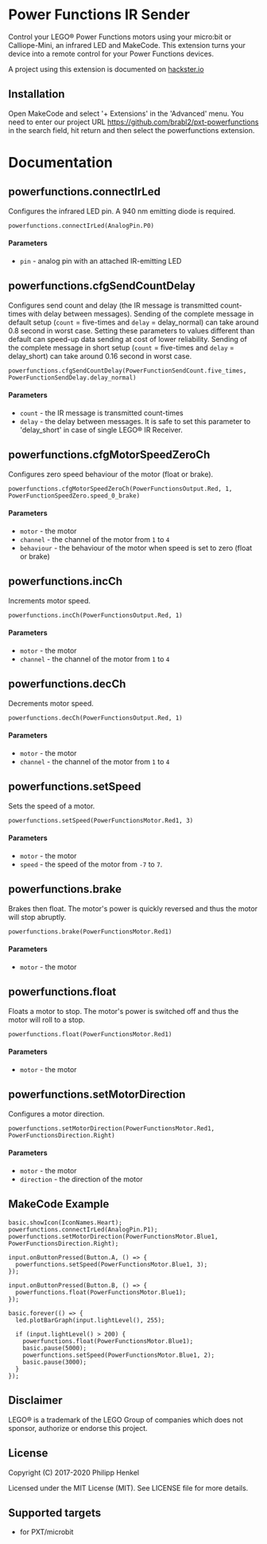# Power Functions IR Sender

Control your LEGO® Power Functions motors using your micro:bit or Calliope-Mini, an infrared LED and MakeCode.
This extension turns your device into a remote control for your Power Functions devices.

A project using this extension is documented on [hackster.io](https://www.hackster.io/philipp-henkel/lego-power-functions-ir-sender-for-micro-bit-aecc10)

## Installation

Open MakeCode and select '+ Extensions' in the 'Advanced' menu. You need to enter our project URL https://github.com/brabl2/pxt-powerfunctions in the search field, hit return and then select the powerfunctions extension.

# Documentation

## powerfunctions.connectIrLed

Configures the infrared LED pin. A 940 nm emitting diode is required.

```sig
powerfunctions.connectIrLed(AnalogPin.P0)
```
#### Parameters
- `pin` - analog pin with an attached IR-emitting LED

## powerfunctions.cfgSendCountDelay

Configures send count and delay (the IR message is transmitted count-times with delay between messages).
Sending of the complete message in default setup (`count` = five-times and `delay` = delay_normal) can take around 0.8 second in worst case.
Setting these parameters to values different than default can speed-up data sending at cost of lower reliability.
Sending of the complete message in short setup (`count` = five-times and `delay` = delay_short) can take around 0.16 second in worst case.

```sig
powerfunctions.cfgSendCountDelay(PowerFunctionSendCount.five_times, PowerFunctionSendDelay.delay_normal)
```
#### Parameters
- `count` - the IR message is transmitted count-times
- `delay` - the delay between messages. It is safe to set this parameter to 'delay_short' in case of single LEGO® IR Receiver.

## powerfunctions.cfgMotorSpeedZeroCh

Configures zero speed behaviour of the motor (float or brake).

```sig
powerfunctions.cfgMotorSpeedZeroCh(PowerFunctionsOutput.Red, 1, PowerFunctionSpeedZero.speed_0_brake)
```
#### Parameters
- `motor` - the motor
- `channel` - the channel of the motor from `1` to `4`
- `behaviour` - the behaviour of the motor when speed is set to zero (float or brake)

## powerfunctions.incCh

Increments motor speed.

```sig
powerfunctions.incCh(PowerFunctionsOutput.Red, 1)
```
#### Parameters
- `motor` - the motor
- `channel` - the channel of the motor from `1` to `4`

## powerfunctions.decCh

Decrements motor speed.

```sig
powerfunctions.decCh(PowerFunctionsOutput.Red, 1)
```
#### Parameters
- `motor` - the motor
- `channel` - the channel of the motor from `1` to `4`

## powerfunctions.setSpeed

Sets the speed of a motor.

```sig
powerfunctions.setSpeed(PowerFunctionsMotor.Red1, 3)
```
#### Parameters
- `motor` - the motor
- `speed` - the speed of the motor from `-7` to `7`.

## powerfunctions.brake

Brakes then float. The motor's power is quickly reversed and thus the motor will stop abruptly.

```sig
powerfunctions.brake(PowerFunctionsMotor.Red1)
```
#### Parameters
- `motor` - the motor

## powerfunctions.float

Floats a motor to stop. The motor's power is switched off and thus the motor will roll to a stop.

```sig
powerfunctions.float(PowerFunctionsMotor.Red1)
```
#### Parameters
- `motor` - the motor

## powerfunctions.setMotorDirection

Configures a motor direction.

```sig
powerfunctions.setMotorDirection(PowerFunctionsMotor.Red1, PowerFunctionsDirection.Right)
```
#### Parameters
- `motor` - the motor
- `direction` - the direction of the motor

## MakeCode Example

```blocks
basic.showIcon(IconNames.Heart);
powerfunctions.connectIrLed(AnalogPin.P1);
powerfunctions.setMotorDirection(PowerFunctionsMotor.Blue1, PowerFunctionsDirection.Right);

input.onButtonPressed(Button.A, () => {
  powerfunctions.setSpeed(PowerFunctionsMotor.Blue1, 3);
});

input.onButtonPressed(Button.B, () => {
  powerfunctions.float(PowerFunctionsMotor.Blue1);
});

basic.forever(() => {
  led.plotBarGraph(input.lightLevel(), 255);

  if (input.lightLevel() > 200) {
    powerfunctions.float(PowerFunctionsMotor.Blue1);
    basic.pause(5000);
    powerfunctions.setSpeed(PowerFunctionsMotor.Blue1, 2);
    basic.pause(3000);
  }
});
```

## Disclaimer

LEGO® is a trademark of the LEGO Group of companies which does not sponsor, authorize or endorse this project.

## License

Copyright (C) 2017-2020 Philipp Henkel

Licensed under the MIT License (MIT). See LICENSE file for more details.

## Supported targets

- for PXT/microbit

